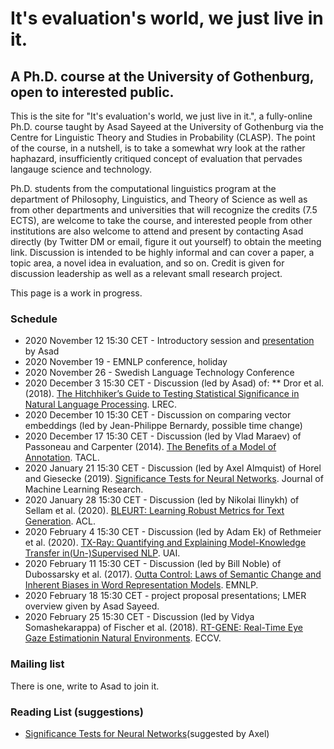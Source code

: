 # It's evaluation's world, we just live in it.
## A Ph.D. course at the University of Gothenburg, open to interested public.

This is the site for "It's evaluation's world, we just live in it.", a fully-online Ph.D. course taught by Asad Sayeed at the University of Gothenburg via the Centre for Linguistic Theory and Studies in Probability (CLASP).  The point of the course, in a nutshell, is to take a somewhat wry look at the rather haphazard, insufficiently critiqued concept of evaluation that pervades langauge science and technology.  

Ph.D. students from the computational linguistics program at the department of Philosophy, Linguistics, and Theory of Science as well as from other departments and universities that will recognize the credits (7.5 ECTS), are welcome to take the course, and interested people from other institutions are also welcome to attend and present by contacting Asad directly (by Twitter DM or email, figure it out yourself) to obtain the meeting link.  Discussion is intended to be highly informal and can cover a paper, a topic area, a novel idea in evaluation, and so on.  Credit is given for discussion leadership as well as a relevant small research project.

This page is a work in progress.

### Schedule
* 2020 November 12 15:30 CET - Introductory session and [presentation](intro.pdf) by Asad
* 2020 November 19 - EMNLP conference, holiday
* 2020 November 26 - Swedish Language Technology Conference
* 2020 December 3 15:30 CET - Discussion (led by Asad) of:
** Dror et al. (2018). [The Hitchhiker’s Guide to Testing Statistical Significance in Natural Language Processing](https://www.aclweb.org/anthology/P18-1128/). LREC.
* 2020 December 10 15:30 CET - Discussion on comparing vector embeddings (led by Jean-Philippe Bernardy, possible time change)
* 2020 December 17 15:30 CET - Discussion (led by Vlad Maraev) of Passoneau and Carpenter (2014). [The Benefits of a Model of Annotation](https://www.aclweb.org/anthology/Q14-1025/). TACL.
* 2020 January 21 15:30 CET - Discussion (led by Axel Almquist) of Horel and Giesecke (2019). [Significance Tests for Neural Networks](https://arxiv.org/abs/1902.06021). Journal of Machine Learning Research.
* 2020 January 28 15:30 CET - Discussion (led by Nikolai Ilinykh) of Sellam et al. (2020). [BLEURT: Learning Robust Metrics for Text Generation](https://www.aclweb.org/anthology/2020.acl-main.704/). ACL.
* 2020 February 4 15:30 CET - Discussion (led by Adam Ek) of Rethmeier et al. (2020).  [TX-Ray: Quantifying and Explaining Model-Knowledge Transfer in(Un-)Supervised NLP](https://arxiv.org/pdf/1912.00982.pdf). UAI.
* 2020 February 11 15:30 CET - Discussion (led by Bill Noble) of Dubossarsky et al. (2017). [Outta Control: Laws of Semantic Change and Inherent Biases in Word Representation Models](https://doi.org/10.18653/v1/D17-1118). EMNLP.
* 2020 February 18 15:30 CET - project proposal presentations; LMER overview given by Asad Sayeed.
* 2020 February 25 15:30 CET - Discussion (led by Vidya Somashekarappa) of Fischer et al. (2018). [RT-GENE: Real-Time Eye Gaze Estimationin Natural Environments](https://openaccess.thecvf.com/content_ECCV_2018/papers/Tobias_Fischer_RT-GENE_Real-Time_Eye_ECCV_2018_paper.pdf). ECCV.

### Mailing list

There is one, write to Asad to join it.

### Reading List (suggestions)

* [Significance Tests for Neural Networks](https://arxiv.org/abs/1902.06021)(suggested by Axel)
